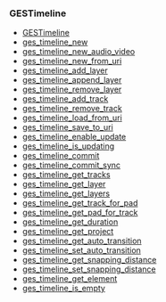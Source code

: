 ### GESTimeline

* [GESTimeline]()
* [ges_timeline_new]()
* [ges_timeline_new_audio_video]()
* [ges_timeline_new_from_uri]()
* [ges_timeline_add_layer]()
* [ges_timeline_append_layer]()
* [ges_timeline_remove_layer]()
* [ges_timeline_add_track]()
* [ges_timeline_remove_track]()
* [ges_timeline_load_from_uri]()
* [ges_timeline_save_to_uri]()
* [ges_timeline_enable_update]()
* [ges_timeline_is_updating]()
* [ges_timeline_commit]()
* [ges_timeline_commit_sync]()
* [ges_timeline_get_tracks]()
* [ges_timeline_get_layer]()
* [ges_timeline_get_layers]()
* [ges_timeline_get_track_for_pad]()
* [ges_timeline_get_pad_for_track]()
* [ges_timeline_get_duration]()
* [ges_timeline_get_project]()
* [ges_timeline_get_auto_transition]()
* [ges_timeline_set_auto_transition]()
* [ges_timeline_get_snapping_distance]()
* [ges_timeline_set_snapping_distance]()
* [ges_timeline_get_element]()
* [ges_timeline_is_empty]()
